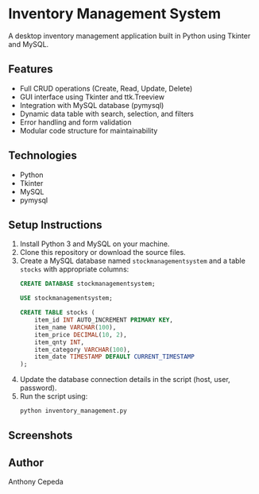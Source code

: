# Inventory Management System

A desktop inventory management application built in Python using Tkinter and MySQL.

## Features

- Full CRUD operations (Create, Read, Update, Delete)
- GUI interface using Tkinter and ttk.Treeview
- Integration with MySQL database (pymysql)
- Dynamic data table with search, selection, and filters
- Error handling and form validation
- Modular code structure for maintainability

## Technologies

- Python
- Tkinter
- MySQL
- pymysql

## Setup Instructions

1. Install Python 3 and MySQL on your machine.
2. Clone this repository or download the source files.
3. Create a MySQL database named `stockmanagementsystem` and a table `stocks` with appropriate columns:
    ```sql
    CREATE DATABASE stockmanagementsystem;

    USE stockmanagementsystem;

    CREATE TABLE stocks (
        item_id INT AUTO_INCREMENT PRIMARY KEY,
        item_name VARCHAR(100),
        item_price DECIMAL(10, 2),
        item_qnty INT,
        item_category VARCHAR(100),
        item_date TIMESTAMP DEFAULT CURRENT_TIMESTAMP
    );
    ```
4. Update the database connection details in the script (host, user, password).
5. Run the script using:
    ```bash
    python inventory_management.py
    ```

## Screenshots



## Author

Anthony Cepeda
